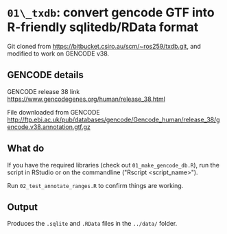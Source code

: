# `01\_txdb`: convert gencode GTF into R-friendly sqlitedb/RData format #

Git cloned from https://bitbucket.csiro.au/scm/~ros259/txdb.git, and modified to work on GENCODE v38.

## GENCODE details ##

GENCODE release 38 link\
https://www.gencodegenes.org/human/release_38.html

File downloaded from GENCODE\
http://ftp.ebi.ac.uk/pub/databases/gencode/Gencode_human/release_38/gencode.v38.annotation.gtf.gz

## What do ##

If you have the required libraries (check out `01_make_gencode_db.R`), run the script in RStudio or on the commandline ("Rscript \<script_name\>").

Run `02_test_annotate_ranges.R` to confirm things are working.

## Output ##

Produces the `.sqlite` and `.RData` files in the `../data/` folder.
